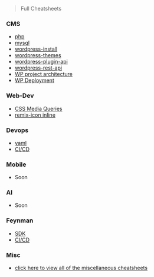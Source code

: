 > Full Cheatsheets

### CMS

- [php](./cms/php.md)
- [mysql](./cms/mysql.md)
- [wordpress-install](./cms/wp-install.md)
- [wordpress-themes](./cms/wp-themes.md)
- [wordpress-plugin-api](./cms/wp-plugin-api.md)
- [wordpress-rest-api](./cms/wp-rest-api.md)
- [WP project architecture](./cms/wp-project-architecture.md)
- [WP Deployment](./cms/wp-deployment.md)

### Web-Dev 

- [CSS Media Queries](./webdev/media-queries.md)
- [remix-icon inline](./webdev/remix-icon.md)

### Devops

- [yaml](./devops/yaml.md)
- [CI/CD](./devops/ci_cd.md)

### Mobile

- Soon

### AI

- Soon

### Feynman

- [SDK](./feynman/sdk.md)
- [CI/CD](./feynman/ci_cd.md)

### Misc

- [click here to view all of the miscellaneous cheatsheets](./misc.md)
